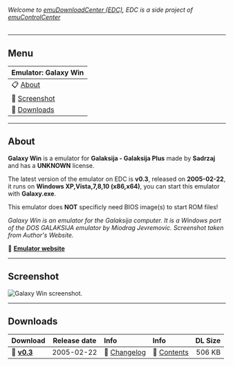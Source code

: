 ###### Welcome to [emuDownloadCenter (EDC)](https://github.com/PhoenixInteractiveNL/emuDownloadCenter/wiki/), EDC is a side project of [emuControlCenter](https://github.com/PhoenixInteractiveNL/emuControlCenter/wiki/)
***
## Menu
| **Emulator: Galaxy Win** |
|:---------|
| :clipboard: [About](#about) |
| :sunrise: [Screenshot](#screenshot) |
| :floppy_disk: [Downloads](#downloads) |
***
## About
**Galaxy Win** is a emulator for **Galaksija - Galaksija Plus** made by **Sadrzaj** and has a **UNKNOWN** license.

The latest version of the emulator on EDC is **v0.3**, released on **2005-02-22**, it runs on **Windows XP,Vista,7,8,10 (x86,x64)**, you can start this emulator with **Galaxy.exe**.

This emulator does **NOT** specificly need BIOS image(s) to start ROM files!

_Galaxy Win is an emulator for the Galaksija computer. It is a Windows port of the DOS GALAKSIJA emulator by Miodrag Jevremovic. Screenshot taken from Author's Website._

:link: [**Emulator website**](http://emulator.galaksija.org/)
***
## Screenshot
![](https://raw.githubusercontent.com/PhoenixInteractiveNL/emuDownloadCenter/master/hooks/galaxywin/screen.jpg "Galaxy Win screenshot.")
***
## Downloads
| Download | Release date  | Info       | Info       | DL Size    |
|:---------|:-------------:|:-----------|:-----------|-----------:|
| :floppy_disk: [**v0.3**](https://github.com/PhoenixInteractiveNL/edc-repo0003/raw/master/galaxywin/0.3.7z) | 2005-02-22 | :page_facing_up: [Changelog](https://github.com/PhoenixInteractiveNL/edc-repo0003/blob/master/galaxywin/0.3_changelog.txt) | :mag_right: [Contents](https://github.com/PhoenixInteractiveNL/edc-repo0003/blob/master/galaxywin/0.3_contents.txt) | 506 KB |

